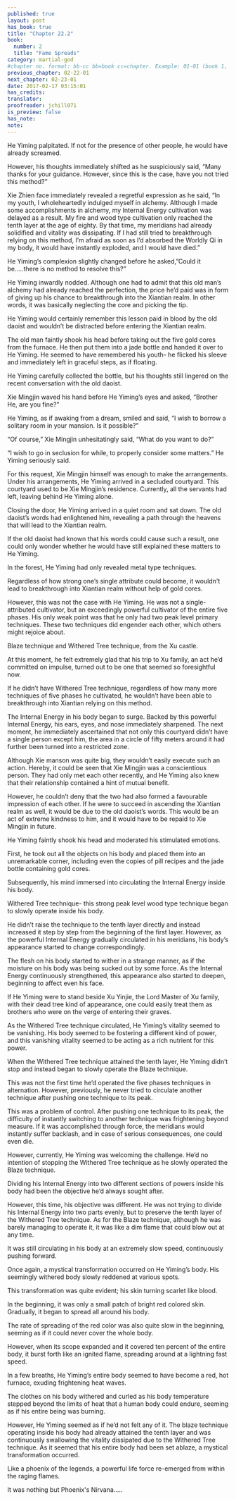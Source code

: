 ```yaml
---
published: true
layout: post
has_book: true
title: "Chapter 22.2"
book:
  number: 2
  title: "Fame Spreads"
category: martial-god
#chapter no. format: bb-cc bb=book cc=chapter. Example: 01-01 (book 1, chapter 1)
previous_chapter: 02-22-01
next_chapter: 02-23-01
date: 2017-02-17 03:15:01 
has_credits:
translator:
proofreader: jchill071
is_preview: false
has_note: 
note: 
---
```

He Yiming palpitated. If not for the presence of other people, he would have already screamed.

However, his thoughts immediately shifted as he suspiciously said, “Many thanks for your guidance. However, since this is the case, have you not tried this method?”

Xie Zhien face immediately revealed a regretful expression as he said, “In my youth, I wholeheartedly indulged myself in alchemy. Although I made some accomplishments in alchemy, my Internal Energy cultivation was delayed as a result. My fire and wood type cultivation only reached the tenth layer at the age of eighty. By that time, my meridians had already solidified and vitality was dissipating. If I had still tried to breakthrough relying on this method, I’m afraid as soon as I’d absorbed the Worldly Qi in my body, it would have instantly exploded, and I would have died.”

He Yiming’s complexion slightly changed before he asked,”Could it be…..there is no method to resolve this?”
<!--more-->
He Yiming inwardly nodded. Although one had to admit that this old man’s alchemy had already reached the perfection, the price he’d paid was in form of giving up his chance to breakthrough into the Xiantian realm. In other words, it was basically neglecting the core and picking the tip.

He Yiming would certainly remember this lesson paid in blood by the old daoist and wouldn’t be distracted before entering the Xiantian realm.

The old man faintly shook his head before taking out the five gold cores from the furnace. He then put them into a jade bottle and handed it over to He Yiming. He seemed to have remembered his youth- he flicked his sleeve and immediately left in graceful steps, as if floating.

He Yiming carefully collected the bottle, but his thoughts still lingered on the recent conversation with the old daoist.

Xie Mingjin waved his hand before He Yiming’s eyes and asked, “Brother He, are you fine?”

He Yiming, as if awaking from a dream, smiled and said, “I wish to borrow a solitary room in your mansion. Is it possible?”

“Of course,” Xie Mingjin unhesitatingly said, “What do you want to do?”

“I wish to go in seclusion for while, to properly consider some matters.” He Yiming seriously said.

For this request, Xie Mingjin himself was enough to make the arrangements. Under his arrangements, He Yiming arrived in a secluded courtyard. This courtyard used to be Xie Mingjin’s residence. Currently, all the servants had left, leaving behind He Yiming alone.

Closing the door, He Yiming arrived in a quiet room and sat down. The old daoist’s words had enlightened him, revealing a path through the heavens that will lead to the Xiantian realm.

If the old daoist had known that his words could cause such a result, one could only wonder whether he would have still explained these matters to He Yiming.

In the forest, He Yiming had only revealed metal type techniques.

Regardless of how strong one’s single attribute could become, it wouldn't lead to breakthrough into Xiantian realm without help of gold cores.

However, this was not the case with He Yiming. He was not a single-attributed cultivator, but an exceedingly powerful cultivator of the entire five phases. His only weak point was that he only had two peak level primary techniques. These two techniques did engender each other, which others might rejoice about.

Blaze technique and Withered Tree technique, from the Xu castle.

At this moment, he felt extremely glad that his trip to Xu family, an act he’d committed on impulse, turned out to be one that seemed so foresightful now.

If he didn’t have Withered Tree technique, regardless of how many more techniques of five phases he cultivated, he wouldn’t have been able to breakthrough into Xiantian relying on this method.

The Internal Energy in his body began to surge. Backed by this powerful Internal Energy, his ears, eyes, and nose immediately sharpened. The next moment, he immediately ascertained that not only this courtyard didn’t have a single person except him, the area in a circle of fifty meters around it had further been turned into a restricted zone.

Although Xie manson was quite big, they wouldn’t easily execute such an action. Hereby, it could be seen that Xie Mingjin was a conscientious person. They had only met each other recently, and He Yiming also knew that their relationship contained a hint of mutual benefit.

However, he couldn’t deny that the two had also formed a favourable impression of each other. If he were to succeed in ascending the Xiantian realm as well, it would be due to the old daoist’s words. This would be an act of extreme kindness to him, and it would have to be repaid to Xie Mingjin in future.

He Yiming faintly shook his head and moderated his stimulated emotions.

First, he took out all the objects on his body and placed them into an unremarkable corner, including even the copies of pill recipes and the jade bottle containing gold cores.

Subsequently, his mind immersed into circulating the Internal Energy inside his body.

Withered Tree technique- this strong peak level wood type technique began to slowly operate inside his body.

He didn’t raise the technique to the tenth layer directly and instead increased it step by step from the beginning of the first layer. However, as the powerful Internal Energy gradually circulated in his meridians, his body’s appearance started to change correspondingly.

The flesh on his body started to wither in a strange manner, as if the moisture on his body was being sucked out by some force. As the Internal Energy continuously strengthened, this appearance also started to deepen, beginning to affect even his face.

If He Yiming were to stand beside Xu Yinjie, the Lord Master of Xu family, with their dead tree kind of appearance, one could easily treat them as brothers who were on the verge of entering their graves.

As the Withered Tree technique circulated, He Yiming’s vitality seemed to be vanishing. His body seemed to be fostering a different kind of power, and this vanishing vitality seemed to be acting as a rich nutrient for this power.

When the Withered Tree technique attained the tenth layer, He Yiming didn’t stop and instead began to slowly operate the Blaze technique.

This was not the first time he’d operated the five phases techniques in alternation. However, previously, he never tried to circulate another technique after pushing one technique to its peak.

This was a problem of control. After pushing one technique to its peak, the difficulty of instantly switching to another technique was frightening beyond measure. If it was accomplished through force, the meridians would instantly suffer backlash, and in case of serious consequences, one could even die.

However, currently, He Yiming was welcoming the challenge. He’d no intention of stopping the Withered Tree technique as he slowly operated the Blaze technique.

Dividing his Internal Energy into two different sections of powers inside his body had been the objective he’d always sought after.

However, this time, his objective was different. He was not trying to divide his Internal Energy into two parts evenly, but to preserve the tenth layer of the Withered Tree technique. As for the Blaze technique, although he was barely managing to operate it, it was like a dim flame that could blow out at any time.

 It was still circulating in his body at an extremely slow speed, continuously pushing forward.

Once again, a mystical transformation occurred on He Yiming’s body. His seemingly withered body slowly reddened at various spots.

This transformation was quite evident; his skin turning scarlet like blood.

In the beginning, it was only a small patch of bright red colored skin. Gradually, it began to spread all around his body.

The rate of spreading of the red color was also quite slow in the beginning, seeming as if it could never cover the whole body.

However, when its scope expanded and it covered ten percent of the entire body, it burst forth like an ignited flame, spreading around at a lightning fast speed.

In a few breaths, He Yiming’s entire body seemed to have become a red, hot furnace, exuding frightening heat waves.

The clothes on his body withered and curled as his body temperature stepped beyond the limits of heat that a human body could endure, seeming as if his entire being was burning.

However, He Yiming seemed as if he’d not felt any of it. The blaze technique operating inside his body had already attained the tenth layer and was continuously swallowing the vitality dissipated due to the Withered Tree technique. As it seemed that his entire body had been set ablaze, a mystical transformation occurred.

Like a phoenix of the legends, a powerful life force re-emerged from within the raging flames.


It was nothing but Phoenix's Nirvana…..


